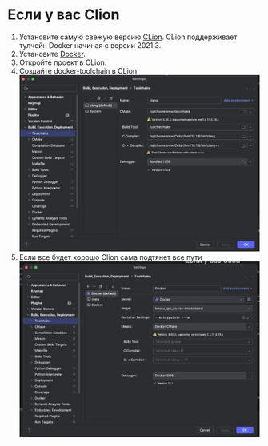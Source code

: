 # Если у вас Clion
1. Установите самую свежую версию [CLion](https://www.jetbrains.com/ru-ru/clion/). CLion поддерживает тулчейн Docker начиная с версии 2021.3.
2. Установите [Docker](https://www.docker.com/).
3. Откройте проект в CLion.
4. Создайте docker-toolchain в CLion.
![toolchains.png](toolchains.png)
5. Если все будет хорошо Clion сама подтянет все пути
![toolchains2.png](toolchains2.png)